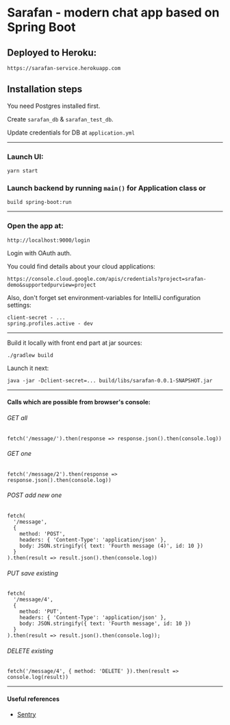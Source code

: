 # Sarafan - modern chat app based on Spring Boot

## Deployed to Heroku:

    https://sarafan-service.herokuapp.com

## Installation steps

You need Postgres installed first. 

Create `sarafan_db` & `sarafan_test_db`. 

Update credentials for DB at `application.yml`

---

### Launch UI:

    yarn start
    
### Launch backend by running `main()` for Application class or     

    build spring-boot:run

---

### Open the app at:

    http://localhost:9000/login

Login with OAuth auth.

You could find details about your cloud applications:

    https://console.cloud.google.com/apis/credentials?project=srafan-demo&supportedpurview=project
    
Also, don't forget set environment-variables for IntelliJ configuration settings:

    client-secret - ...
    spring.profiles.active - dev
    
---

Build it locally with front end part at jar sources:

    ./gradlew build
    
Launch it next:    
    
    java -jar -Dclient-secret=... build/libs/sarafan-0.0.1-SNAPSHOT.jar 

---

#### Calls which are possible from browser's console:

###### GET all

    fetch('/message/').then(response => response.json().then(console.log))

###### GET one

    fetch('/message/2').then(response => response.json().then(console.log))

###### POST add new one

    fetch(
      '/message', 
      { 
        method: 'POST', 
        headers: { 'Content-Type': 'application/json' },
        body: JSON.stringify({ text: 'Fourth message (4)', id: 10 })
      }
    ).then(result => result.json().then(console.log))

###### PUT save existing

    fetch(
      '/message/4', 
      { 
        method: 'PUT', 
        headers: { 'Content-Type': 'application/json' }, 
        body: JSON.stringify({ text: 'Fourth message', id: 10 })
      }
    ).then(result => result.json().then(console.log));

###### DELETE existing

    fetch('/message/4', { method: 'DELETE' }).then(result => console.log(result))
    
---

#### Useful references    

* [Sentry](https://sentry.io/)
    
    
